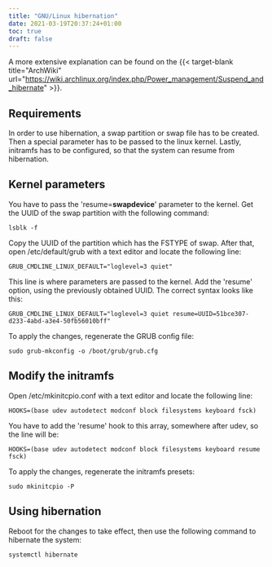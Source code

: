 ```yaml
---
title: "GNU/Linux hibernation"
date: 2021-03-19T20:37:24+01:00
toc: true
draft: false
---
```


A more extensive explanation can be found on the {{< target-blank title="ArchWiki" url="https://wiki.archlinux.org/index.php/Power_management/Suspend_and_hibernate" >}}.

## Requirements

In order to use hibernation, a swap partition or swap file has to be created. Then a special parameter has to be passed to the linux kernel. Lastly, initramfs has to be configured, so that the system can resume from hibernation.

## Kernel parameters

You have to pass the 'resume=**swapdevice**' parameter to the kernel. Get the UUID of the swap partition with the following command:
```terminal
lsblk -f
```

Copy the UUID of the partition which has the FSTYPE of swap. After that, open /etc/default/grub with a text editor and locate the following line:
```text
GRUB_CMDLINE_LINUX_DEFAULT="loglevel=3 quiet"
```

This line is where parameters are passed to the kernel. Add the 'resume' option, using the previously obtained UUID. The correct syntax looks like this:
```text
GRUB_CMDLINE_LINUX_DEFAULT="loglevel=3 quiet resume=UUID=51bce307-d233-4abd-a3e4-50fb56010bff"
```

To apply the changes, regenerate the GRUB config file:
```terminal
sudo grub-mkconfig -o /boot/grub/grub.cfg
```

## Modify the initramfs

Open /etc/mkinitcpio.conf with a text editor and locate the following line:
```text
HOOKS=(base udev autodetect modconf block filesystems keyboard fsck)
```

You have to add the 'resume' hook to this array, somewhere after udev, so the line will be:
```text
HOOKS=(base udev autodetect modconf block filesystems keyboard resume fsck)
```

To apply the changes, regenerate the initramfs presets:
```terminal
sudo mkinitcpio -P
```

## Using hibernation

Reboot for the changes to take effect, then use the following command to hibernate the system:

```terminal
systemctl hibernate
```
